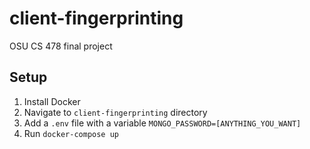 # client-fingerprinting

OSU CS 478 final project

## Setup

1. Install Docker
2. Navigate to `client-fingerprinting` directory
3. Add a `.env` file with a variable `MONGO_PASSWORD=[ANYTHING_YOU_WANT]`
4. Run `docker-compose up`
